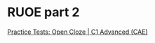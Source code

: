 # RUOE part 2

[Practice Tests: Open Cloze | C1 Advanced (CAE)](https://engxam.com/handbook/practice-tests-open-cloze-c1-advanced-cae/)